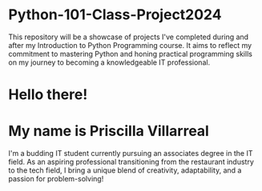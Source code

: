 # Python-101-Class-Project2024
This repository will be a showcase of projects I've completed during and after my Introduction to Python Programming course. It aims to reflect my commitment to mastering Python and honing practical programming skills on my journey to becoming a knowledgeable IT professional.

# Hello there! 
# My name is Priscilla Villarreal
I'm a budding IT student currently pursuing an associates degree in the IT field. As an aspiring professional transitioning from the restaurant industry to the tech field, I bring a unique blend of creativity, adaptability, and a passion for problem-solving! 

